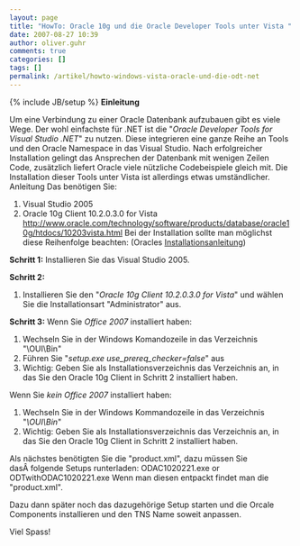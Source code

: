 ```yaml
---
layout: page
title: "HowTo: Oracle 10g und die Oracle Developer Tools unter Vista "
date: 2007-08-27 10:39
author: oliver.guhr
comments: true
categories: []
tags: []
permalink: /artikel/howto-windows-vista-oracle-und-die-odt-net
---
```

{% include JB/setup %}
<strong>Einleitung</strong>

Um eine Verbindung zu einer Oracle Datenbank aufzubauen gibt es viele Wege. Der wohl einfachste für .NET ist die "<em>Oracle Developer Tools for Visual Studio .NET</em>" zu nutzen. Diese integrieren eine ganze Reihe an Tools und den Oracle Namespace in das Visual Studio. Nach erfolgreicher Installation gelingt das Ansprechen der Datenbank mit wenigen Zeilen Code, zusätzlich liefert Oracle viele nützliche Codebeispiele gleich mit. Die Installation dieser Tools unter Vista ist allerdings etwas umständlicher.
Anleitung
Das benötigen Sie:
1. Visual Studio 2005
2. Oracle 10g Client 10.2.0.3.0 for Vista
<a href="http://www.oracle.com/technology/software/products/database/oracle10g/htdocs/10203vista.html">http://www.oracle.com/technology/software/products/database/oracle10g/htdocs/10203vista.html</a>
Bei der Installation sollte man möglichst diese Reihenfolge beachten:
(Oracles <a href="http://" title="http://www.oracle.com/technology/software/tech/windows/odpnet/install10202.html">Installationsanleitung</a>)

<strong>Schritt 1:</strong>
Installieren Sie das Visual Studio 2005.

<strong>Schritt 2:</strong>
1. Installieren Sie den "<em>Oracle 10g Client 10.2.0.3.0 for Vista</em>" und wählen Sie die Installationsart "Administrator" aus.

<strong>Schritt 3:</strong>
Wenn Sie <em>Office 2007 </em>installiert haben:
1. Wechseln Sie in der Windows Komandozeile in das Verzeichnis "<oracle></oracle>\OUI\Bin"
2. Führen Sie "<em>setup.exe use_prereq_checker=false</em>" aus
3. Wichtig: Geben Sie als Installationsverzeichnis das Verzeichnis an, in das Sie den Oracle 10g Client in Schritt 2 installiert haben.

Wenn Sie <em>kein Office 2007</em> installiert haben:
1. Wechseln Sie in der Windows Kommandozeile in das Verzeichnis "<em><oracle></oracle>\OUI\Bin</em>"
2. Wichtig: Geben Sie als Installationsverzeichnis das Verzeichnis an, in das Sie den Oracle 10g Client in Schritt 2 installiert haben.

Als nächstes benötigten Sie die "product.xml", dazu müssen Sie dasÂ folgende Setups runterladen:
ODAC1020221.exe or ODTwithODAC1020221.exe
Wenn man diesen entpackt findet man die "product.xml".

Dazu dann später noch das dazugehörige Setup starten und die Orcale Components installieren und den TNS Name soweit anpassen.

Viel Spass!
